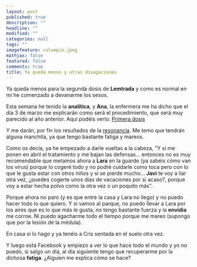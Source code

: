 ```yaml
---
layout: post
published: true
description: ""
headline: ""
modified: ""
categories: null
tags: ""
imagefeature: columpio.jpeg
mathjax: false
featured: false
comments: true
title: Ya queda menos y otras divagaciones
---
```


Ya queda menos para la segunda dosis de **Lemtrada** y como es normal en mí he comenzado a devanarme los sesos.

Esta semana he tenido la **analítica**, y **Ana**, la enfermera me ha dicho que el día 3 de marzo me explicarán como será el procedimiento, que será muy parecido al año anterior. Aquí podéis verlo: [Primera dosis](http://krisish.github.io/lemtrada-a-o-0-semana-0-lunes)

Y me darán, por fin los resultados de la [resonancia](http://krisish.github.io/sound-of-noise). Me temo que tendrán alguna manchita, ya que tengo bastante fatiga y mareos.

Como os decía, ya he empezado a darle vueltas a la cabeza, "Y si me ponen en abril el tratamiento y me bajan las defensas... entonces no es muy recomendable que metamos ahora a **Lara** en la guarde (ya sabéis cómo van los virus) porque lo cogeré todo y no podré cuidarle como toca pero con lo que le gusta estar con otros niños y si se pierde mucho... **Javi** te voy a liar otra vez, ¿puedes cogerte unos días de vacaciones por si acaso?, porque voy a estar hecha polvo como la otra vez o un poquito más".

Porque ahora no paro (y es que entre la casa y Lara no llego) y no puedo hacer todo lo que quiero. Y si vamos al parque, no puedo llevar a Lara por los aires que es lo que más le gusta, no tengo bastante fuerza y la **envidia** me corroe. Ni puedo agacharme todo el tiempo porque me mareo (supongo que por la lesión de la médula).

En casa sí lo hago y ya tenéis a Cris sentada en el suelo otra vez.

Y luego está Facebook y empiezo a ver lo que hace todo el mundo y yo no puedo, si salgo un día, al día siguiente tengo que recuperarme por la dichosa **fatiga**. ¿Alguien me explica cómo se hace?

